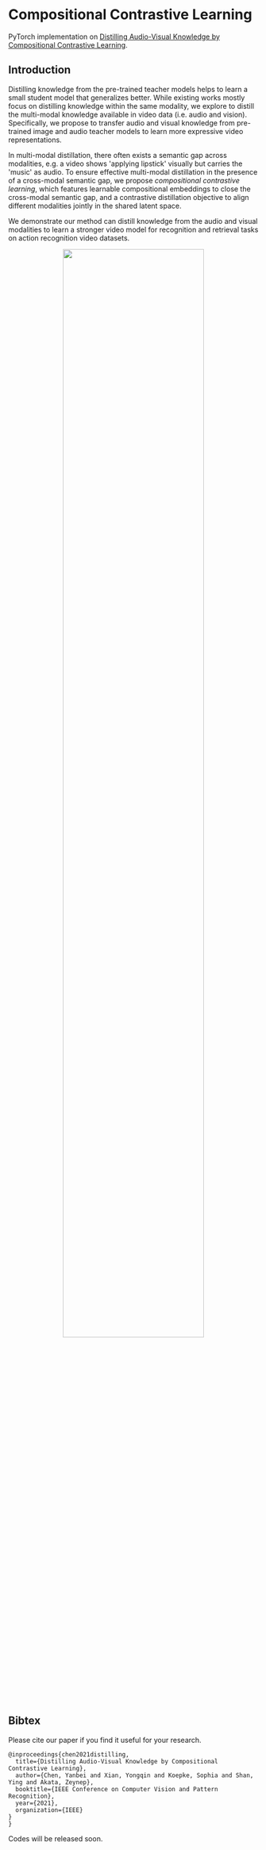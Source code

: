 # Compositional Contrastive Learning

PyTorch implementation on [Distilling Audio-Visual Knowledge by Compositional Contrastive Learning](https://yanbeic.github.io/Doc/CVPR21-ChenY.pdf).

## Introduction 

Distilling knowledge from the pre-trained teacher models helps to learn a small student model that generalizes better. While existing works mostly focus on distilling knowledge within the same modality, we explore to distill the multi-modal knowledge available in video data (i.e. audio and vision). Specifically, we propose to transfer audio and visual knowledge from pre-trained image and audio teacher models to learn more expressive video representations.   

In multi-modal distillation, there often exists a semantic gap across modalities, e.g. a video shows 'applying lipstick' visually but carries the 'music' as audio. To ensure effective multi-modal distillation in the presence of a cross-modal semantic gap, we propose *compositional contrastive learning*, which features learnable compositional embeddings to close the cross-modal semantic gap, and a contrastive distillation objective to align different modalities jointly in the shared latent space.  

We demonstrate our method can distill knowledge from the audio and visual modalities to learn a stronger video model for recognition and retrieval tasks on action recognition video datasets. 

<p align="center">
<img src="https://github.com/yanbeic/CCL/blob/main/figure/overview.png" width="75%">
</p>

## Bibtex
Please cite our paper if you find it useful for your research.

```
@inproceedings{chen2021distilling,
  title={Distilling Audio-Visual Knowledge by Compositional Contrastive Learning},
  author={Chen, Yanbei and Xian, Yongqin and Koepke, Sophia and Shan, Ying and Akata, Zeynep},
  booktitle={IEEE Conference on Computer Vision and Pattern Recognition},
  year={2021},
  organization={IEEE}
}
}
```

Codes will be released soon.